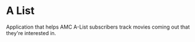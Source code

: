# A List

Application that helps AMC A-List subscribers track movies coming out that they're interested in.
